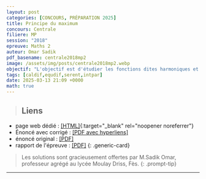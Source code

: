 ```yaml
---
layout: post
categories: [CONCOURS, PRÉPARATION 2025]
title: Principe du maximum
concours: Centrale 
filiere: MP
session: "2018"
epreuve: Maths 2
auteur: Omar Sadik 
pdf_basename: centrale2018mp2
image: /assets/img/posts/centrale2018mp2.webp
objectif: "L'objectif est d'étudier les fonctions dites harmoniques et de démontrer le principe du maximum pour celles-ci. Plusieurs applications en sont proposées : une démonstration du théorème fondamental de l'algèbre et la résolution du problème dit de Dirichlet."
tags: [caldif,equdif,serent,intpar]
date: 2025-03-13 21:09 +0000
math: true
---
```








>## Liens 
- page web dédié : [[HTML]](https://texbouja.github.io/cpge-preparation/part-anaproba-5.html){:target="_blank" rel="noopener noreferrer"} 
- Énoncé avec corrigé : [[PDF avec hyperliens]](/cpgem/assets/pdf/centrale2018mp2c.pdf)
- énoncé original : [[PDF]](/cpgem/assets/pdf/centrale2018mp2e.pdf)
- rapport de l'épreuve : [[PDF]](/cpgem/assets/pdf/centrale2018mp2r.pdf)
{: .generic-card}

> Les solutions sont gracieusement offertes par M.Sadik Omar, professeur agrégé au lycée Moulay Driss, Fès.
{: .prompt-tip} 


---
